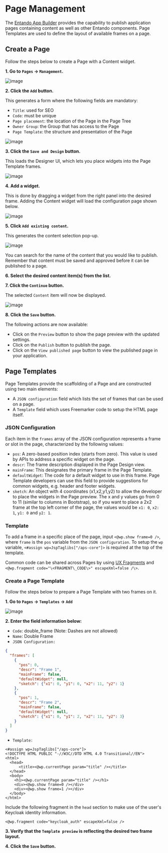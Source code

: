 
# Page Management

The [Entando App Builder](../../docs/compose/app-builder.md) provides the capability to publish application pages containing content as well as other Entando components. Page Templates are used to define the layout of available frames on a page.

## Create a Page

Follow the steps below to create a Page with a Content widget.

**1. Go to `Pages` → `Management`.**

![image](./img/publish_page1.png)

**2. Click the `Add` button.**

This generates a form where the following fields are mandatory:
- `Title`: used for SEO
- `Code`: must be unique
- `Page placement`: the location of the Page in the Page Tree
- `Owner Group`: the Group that has access to the Page
- `Page Template`: the structure and presentation of the Page

![image](./img/publish_page2.png)

**3. Click the `Save and Design` button.**

This loads the Designer UI, which lets you place widgets into the Page Template frames.

![image](./img/publish_page3.png)

**4. Add a widget.**

This is done by dragging a widget from the right panel into the desired frame. Adding the Content widget will load the configuration page shown below.

![image](./img/publish_page4.png)

**5. Click `Add existing content`.**

This generates the content selection pop-up.

![image](./img/publish_page5.png)

You can search for the name of the content that you would like to publish. Remember that content must be saved and approved before it can be published to a page.

**6. Select the desired content item(s) from the list.** 

**7. Click the `Continue` button.**

The selected `Content` item will now be displayed.

![image](./img/publish_page5b.png)

**8. Click the `Save` button.**

The following actions are now available:

-   Click on the `Preview` button to show the page preview with the updated settings.
-   Click on the `Publish` button to publish the page.
-   Click on the `View published page` button to view the published page in your application.

## Page Templates

Page Templates provide the scaffolding of a Page and are constructed using two main elements:

- A `JSON configuration` field which lists the set of frames that can be used on a page. 
- A `Template` field which uses Freemarker code to setup the HTML page itself.

### JSON Configuration

Each item in the `frames` array of the JSON configuration represents a frame or slot in the page, characterized by the following values:
- `pos`: A zero-based position index (starts from zero). This value is used by APIs to address a specific widget on the page.
- `descr`: The frame description displayed in the Page Design view.
- `mainFrame`: This designates the primary frame in the Page Template.
- `defaultWidget`: The code for a default widget to use in this frame. Page Template developers can use this field to provide suggestions for common widgets, e.g. header and footer widgets.
- `sketch`: An object with 4 coordinates (x1,x2,y1,y2) to allow the developer to place the widgets in the Page preview. The x and y values go from 0 to 11 (similar to columns in Bootstrap), so if you want to place a 2x2 frame at the top left corner of the page, the values would be `x1: 0`, `x2: 1`, `y1: 0` and `y2: 1`.

### Template

To add a frame in a specific place of the page, input `<@wp.show frame=0 />`, where `frame` is the `pos` variable from the `JSON configuration`. To setup the `wp` variable, `<#assign wp=JspTaglibs["/aps-core"]>` is required at the top of the template.

Common code can be shared across Pages by using [UX Fragments](./widgets-fragments.md#create-and-update-a-ux-fragment) and ```<@wp.fragment code="\<FRAGMENT\_CODE\>" escapeXml=false /\>```.


### Create a Page Template

Follow the steps below to prepare a Page Template with two frames on it.

**1. Go to `Pages` → `Templates` → `Add`**

![image](./img/publish_page6.png)

**2. Enter the field information below:**

- `Code`: double_frame (Note: Dashes are not allowed)
- `Name`: Double Frame
- `JSON Configuration:`

``` json
{
  "frames": [
    {
      "pos": 0,
      "descr": "Frame 1",
      "mainFrame": false,
      "defaultWidget": null,
      "sketch": {"x1": 0, "y1": 0, "x2": 11, "y2": 1}
    },
    {
      "pos": 1,
      "descr": "Frame 2",
      "mainFrame": false,
      "defaultWidget": null,
      "sketch": {"x1": 0, "y1": 2, "x2": 11, "y2": 3}
    }
  ]
}
```

- `Template:`

``` ftl
<#assign wp=JspTaglibs["/aps-core"]>
<!DOCTYPE HTML PUBLIC "-//W3C//DTD HTML 4.0 Transitional//EN">
<html>
  <head>
      <title><@wp.currentPage param="title" /></title>
  </head>
  <body>
    <h1><@wp.currentPage param="title" /></h1>
    <div><@wp.show frame=0 /></div>
    <div><@wp.show frame=1 /></div>
  </body>
</html>
```
Include the following fragment in the `head` section to make use of the user's Keycloak identity information.
```ftl
<@wp.fragment code="keycloak_auth" escapeXml=false />
``` 

**3. Verify that the `Template preview` is reflecting the desired two frame layout.**

**4. Click the `Save` button.** 